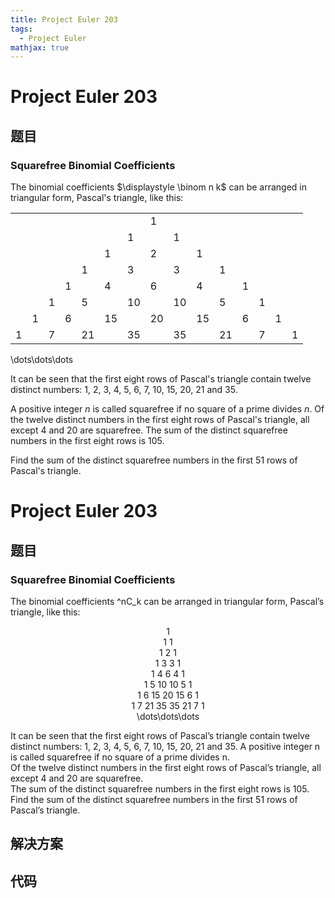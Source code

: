 ```yaml
---
title: Project Euler 203
tags:
  - Project Euler
mathjax: true
---
```

<escape><!-- more --></escape>
    
# Project Euler 203
## 题目
### Squarefree Binomial Coefficients

The binomial coefficients $\displaystyle \binom n k$ can be arranged in triangular form, Pascal's triangle, like this:

<div class="center">
<table align="center"><tr><td colspan="7"></td><td>1</td><td colspan="7"></td></tr><tr><td colspan="6"></td><td>1</td><td></td><td>1</td><td colspan="6"></td></tr><tr><td colspan="5"></td><td>1</td><td></td><td>2</td><td></td><td>1</td><td colspan="5"></td></tr><tr><td colspan="4"></td><td>1</td><td></td><td>3</td><td></td><td>3</td><td></td><td>1</td><td colspan="4"></td></tr><tr><td colspan="3"></td><td>1</td><td></td><td>4</td><td></td><td>6</td><td></td><td>4</td><td></td><td>1</td><td colspan="3"></td></tr><tr><td colspan="2"></td><td>1</td><td></td><td>5</td><td></td><td>10</td><td></td><td>10</td><td></td><td>5</td><td></td><td>1</td><td colspan="2"></td></tr><tr><td colspan="1"></td><td>1</td><td></td><td>6</td><td></td><td>15</td><td></td><td>20</td><td></td><td>15</td><td></td><td>6</td><td></td><td>1</td><td colspan="1"></td></tr><tr><td>1</td><td></td><td>7</td><td></td><td>21</td><td></td><td>35</td><td></td><td>35</td><td></td><td>21</td><td></td><td>7</td><td></td><td>1</td></tr></table>
\dots\dots\dots
</div>

It can be seen that the first eight rows of Pascal's triangle contain twelve distinct numbers: 1, 2, 3, 4, 5, 6, 7, 10, 15, 20, 21 and 35.

A positive integer <var>n</var> is called squarefree if no square of a prime divides <var>n</var>.
Of the twelve distinct numbers in the first eight rows of Pascal's triangle, all except 4 and 20 are squarefree.
The sum of the distinct squarefree numbers in the first eight rows is 105.

Find the sum of the distinct squarefree numbers in the first 51 rows of Pascal's triangle.


# Project Euler 203
## 题目
### Squarefree Binomial Coefficients

The binomial coefficients ^nC_k can be arranged in triangular form, Pascal’s triangle, like this:
<center>
1<br>
1 1<br>
1 2 1<br>
1 3 3 1<br>
1 4 6 4 1<br>
1 5 10 10 5 1<br>
1 6 15 20 15 6 1<br>
1 7 21 35 35 21 7 1<br>
\dots\dots\dots
</center>

It can be seen that the first eight rows of Pascal’s triangle contain twelve distinct numbers: 1,&nbsp;2,&nbsp;3,&nbsp;4,&nbsp;5,&nbsp;6,&nbsp;7,&nbsp;10,&nbsp;15,&nbsp;20,&nbsp;21&nbsp;and&nbsp;35.
A positive integer n is called squarefree if no square of a prime divides n.<br>Of the twelve distinct numbers in the first eight rows of Pascal’s triangle, all except 4 and 20 are squarefree.<br>The sum of the distinct squarefree numbers in the first eight rows is 105.
Find the sum of the distinct squarefree numbers in the first 51 rows of Pascal’s triangle.


## 解决方案


## 代码



